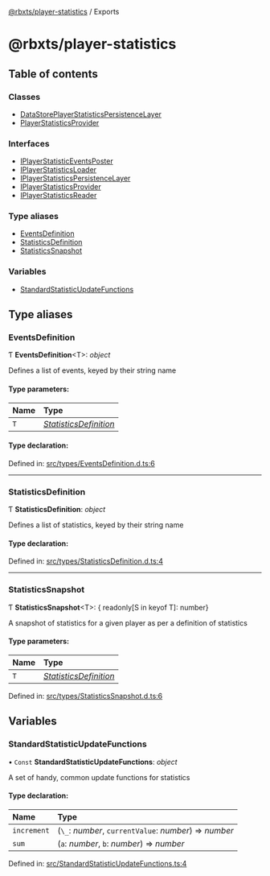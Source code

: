 [@rbxts/player-statistics](README.md) / Exports

# @rbxts/player-statistics

## Table of contents

### Classes

- [DataStorePlayerStatisticsPersistenceLayer](classes/datastoreplayerstatisticspersistencelayer.md)
- [PlayerStatisticsProvider](classes/playerstatisticsprovider.md)

### Interfaces

- [IPlayerStatisticEventsPoster](interfaces/iplayerstatisticeventsposter.md)
- [IPlayerStatisticsLoader](interfaces/iplayerstatisticsloader.md)
- [IPlayerStatisticsPersistenceLayer](interfaces/iplayerstatisticspersistencelayer.md)
- [IPlayerStatisticsProvider](interfaces/iplayerstatisticsprovider.md)
- [IPlayerStatisticsReader](interfaces/iplayerstatisticsreader.md)

### Type aliases

- [EventsDefinition](modules.md#eventsdefinition)
- [StatisticsDefinition](modules.md#statisticsdefinition)
- [StatisticsSnapshot](modules.md#statisticssnapshot)

### Variables

- [StandardStatisticUpdateFunctions](modules.md#standardstatisticupdatefunctions)

## Type aliases

### EventsDefinition

Ƭ **EventsDefinition**<T\>: *object*

Defines a list of events, keyed by their string name

#### Type parameters:

Name | Type |
:------ | :------ |
`T` | [*StatisticsDefinition*](modules.md#statisticsdefinition) |

#### Type declaration:

Defined in: [src/types/EventsDefinition.d.ts:6](https://github.com/Bytebit-Org/roblox-PlayerStatistics/blob/bf8f327/src/types/EventsDefinition.d.ts#L6)

___

### StatisticsDefinition

Ƭ **StatisticsDefinition**: *object*

Defines a list of statistics, keyed by their string name

#### Type declaration:

Defined in: [src/types/StatisticsDefinition.d.ts:4](https://github.com/Bytebit-Org/roblox-PlayerStatistics/blob/bf8f327/src/types/StatisticsDefinition.d.ts#L4)

___

### StatisticsSnapshot

Ƭ **StatisticsSnapshot**<T\>: { readonly[S in keyof T]: number}

A snapshot of statistics for a given player as per a definition of statistics

#### Type parameters:

Name | Type |
:------ | :------ |
`T` | [*StatisticsDefinition*](modules.md#statisticsdefinition) |

Defined in: [src/types/StatisticsSnapshot.d.ts:6](https://github.com/Bytebit-Org/roblox-PlayerStatistics/blob/bf8f327/src/types/StatisticsSnapshot.d.ts#L6)

## Variables

### StandardStatisticUpdateFunctions

• `Const` **StandardStatisticUpdateFunctions**: *object*

A set of handy, common update functions for statistics

#### Type declaration:

Name | Type |
:------ | :------ |
`increment` | (`\_`: *number*, `currentValue`: *number*) => *number* |
`sum` | (`a`: *number*, `b`: *number*) => *number* |

Defined in: [src/StandardStatisticUpdateFunctions.ts:4](https://github.com/Bytebit-Org/roblox-PlayerStatistics/blob/bf8f327/src/StandardStatisticUpdateFunctions.ts#L4)
